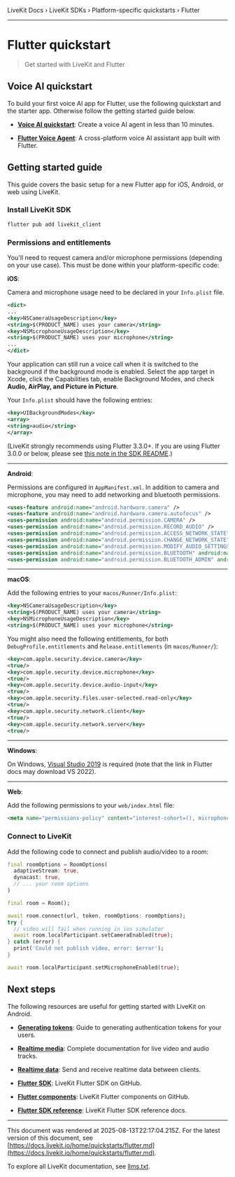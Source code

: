 LiveKit Docs › LiveKit SDKs › Platform-specific quickstarts › Flutter

---

# Flutter quickstart

> Get started with LiveKit and Flutter

## Voice AI quickstart

To build your first voice AI app for Flutter, use the following quickstart and the starter app. Otherwise follow the getting started guide below.

- **[Voice AI quickstart](https://docs.livekit.io/agents/start/voice-ai.md)**: Create a voice AI agent in less than 10 minutes.

- **[Flutter Voice Agent](https://github.com/livekit-examples/agent-starter-flutter)**: A cross-platform voice AI assistant app built with Flutter.

## Getting started guide

This guide covers the basic setup for a new Flutter app for iOS, Android, or web using LiveKit.

### Install LiveKit SDK

```bash
flutter pub add livekit_client

```

### Permissions and entitlements

You'll need to request camera and/or microphone permissions (depending on your use case). This must be done within your platform-specific code:

**iOS**:

Camera and microphone usage need to be declared in your `Info.plist` file.

```xml
<dict>
...
<key>NSCameraUsageDescription</key>
<string>$(PRODUCT_NAME) uses your camera</string>
<key>NSMicrophoneUsageDescription</key>
<string>$(PRODUCT_NAME) uses your microphone</string>
...
</dict>

```

Your application can still run a voice call when it is switched to the background if the background mode is enabled. Select the app target in Xcode, click the Capabilities tab, enable Background Modes, and check **Audio, AirPlay, and Picture in Picture**.

Your `Info.plist` should have the following entries:

```xml
<key>UIBackgroundModes</key>
<array>
<string>audio</string>
</array>

```

(LiveKit strongly recommends using Flutter 3.3.0+. If you are using Flutter 3.0.0 or below, please see [this note in the SDK README](https://github.com/livekit/client-sdk-flutter#notes).)

---

**Android**:

Permissions are configured in `AppManifest.xml`. In addition to camera and microphone, you may need to add networking and bluetooth permissions.

```xml
<uses-feature android:name="android.hardware.camera" />
<uses-feature android:name="android.hardware.camera.autofocus" />
<uses-permission android:name="android.permission.CAMERA" />
<uses-permission android:name="android.permission.RECORD_AUDIO" />
<uses-permission android:name="android.permission.ACCESS_NETWORK_STATE" />
<uses-permission android:name="android.permission.CHANGE_NETWORK_STATE" />
<uses-permission android:name="android.permission.MODIFY_AUDIO_SETTINGS" />
<uses-permission android:name="android.permission.BLUETOOTH" android:maxSdkVersion="30" />
<uses-permission android:name="android.permission.BLUETOOTH_ADMIN" android:maxSdkVersion="30" />

```

---

**macOS**:

Add the following entries to your `macos/Runner/Info.plist`:

```xml
<key>NSCameraUsageDescription</key>
<string>$(PRODUCT_NAME) uses your camera</string>
<key>NSMicrophoneUsageDescription</key>
<string>$(PRODUCT_NAME) uses your microphone</string>

```

You might also need the following entitlements, for both `DebugProfile.entitlements` and `Release.entitlements` (in `macos/Runner/`):

```xml
<key>com.apple.security.device.camera</key>
<true/>
<key>com.apple.security.device.microphone</key>
<true/>
<key>com.apple.security.device.audio-input</key>
<true/>
<key>com.apple.security.files.user-selected.read-only</key>
<true/>
<key>com.apple.security.network.client</key>
<true/>
<key>com.apple.security.network.server</key>
<true/>

```

---

**Windows**:

On Windows, [Visual Studio 2019](https://visualstudio.microsoft.com/thank-you-downloading-visual-studio/?sku=community&rel=16) is required (note that the link in Flutter docs may download VS 2022).

---

**Web**:

Add the following permissions to your `web/index.html` file:

```html
<meta name="permissions-policy" content="interest-cohort=(), microphone=*, camera=*">

```

### Connect to LiveKit

Add the following code to connect and publish audio/video to a room:

```dart
final roomOptions = RoomOptions(
  adaptiveStream: true,
  dynacast: true,
  // ... your room options
)

final room = Room();

await room.connect(url, token, roomOptions: roomOptions);
try {
  // video will fail when running in ios simulator
  await room.localParticipant.setCameraEnabled(true);
} catch (error) {
  print('Could not publish video, error: $error');
}

await room.localParticipant.setMicrophoneEnabled(true);

```

## Next steps

The following resources are useful for getting started with LiveKit on Android.

- **[Generating tokens](https://docs.livekit.io/home/server/generating-tokens.md)**: Guide to generating authentication tokens for your users.

- **[Realtime media](https://docs.livekit.io/home/client/tracks.md)**: Complete documentation for live video and audio tracks.

- **[Realtime data](https://docs.livekit.io/home/client/data.md)**: Send and receive realtime data between clients.

- **[Flutter SDK](https://github.com/livekit/client-sdk-flutter)**: LiveKit Flutter SDK on GitHub.

- **[Flutter components](https://github.com/livekit/components-flutter)**: LiveKit Flutter components on GitHub.

- **[Flutter SDK reference](https://docs.livekit.io/reference/client-sdk-flutter/index.html.md)**: LiveKit Flutter SDK reference docs.

---

This document was rendered at 2025-08-13T22:17:04.215Z.
For the latest version of this document, see [https://docs.livekit.io/home/quickstarts/flutter.md](https://docs.livekit.io/home/quickstarts/flutter.md).

To explore all LiveKit documentation, see [llms.txt](https://docs.livekit.io/llms.txt).